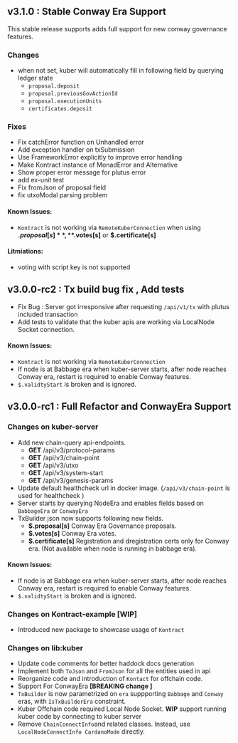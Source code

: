 ## v3.1.0 : Stable Conway Era Support
This stable release supports adds full support for new conway governance features.

### Changes
- when not set, kuber will automatically fill in following field by querying ledger state
  - `proposal.deposit`
  - `proposal.previousGovActionId`
  - `proposal.executionUnits`
  - `certificates.deposit`

### Fixes 
- Fix catchError function on Unhandled error
- Add exception handler on txSubmission
- Use FrameworkError explicitly to improve error handling
- Make Kontract instance of MonadError and Alternative
- Show proper error message for plutus error
- add ex-unit test
- Fix fromJson of proposal field
- fix utxoModal parsing problem

#### Known Issues:
- `Kontract` is not working via `RemoteKuberConnection` when using **$.proposal[s]**, **$.votes[s]** or **$.certificate[s]**

#### Litmiations:
 - voting with script key is not supported


## v3.0.0-rc2 : Tx build bug fix , Add tests
- Fix Bug : Server got irresponsive after requesting `/api/v1/tx` with plutus included transaction 
- Add tests to validate that the kuber apis are working via LocalNode Socket connection.

#### Known Issues:
- `Kontract` is not working via `RemoteKuberConnection`
- If node is at Babbage era when kuber-server starts, after node reaches Conway era, restart is required  to enable Conway features.
- `$.validtyStart` is broken and is ignored.

## v3.0.0-rc1 : Full Refactor and ConwayEra Support

### Changes on kuber-server
- Add new chain-query api-endpoints.
    * **GET** /api/v3/protocol-params
    * **GET** /api/v3/chain-point
    * **GET** /api/v3/utxo
    * **GET** /api/v3/system-start
    * **GET** /api/v3/genesis-params
- Update default healthcheck url in docker image. (`/api/v3/chain-point` is used for healthcheck )
- Server starts by querying NodeEra and enables fields based on `BabbageEra` or `ConwayEra`
- TxBuilder json now supports following new fields.
    * **$.proposal[s]** Conway Era Governance proposals.
    * **$.votes[s]** Conway Era votes.
    * **$.certificate[s]** Registration and dregistration certs only for Conway era. (Not available when node is running in babbage era).


#### Known Issues:
- If node is at Babbage era when kuber-server starts, after node reaches Conway era, restart is required  to enable Conway features.
- `$.validtyStart` is broken and is ignored.


### Changes on Kontract-example [WIP]
- Introduced new package to showcase usage of `Kontract`


### Changes on lib:kuber
- Update code comments for better haddock docs generation
- Implement both `ToJson` and `FromJson` for all the entities used in api
- Reorganize code and  introduction of  `Kontact` for offchain code.
- Support For ConwayEra **[BREAKING change ]**
- `TxBuilder`  is now parametrized on `era` suppporting `Babbage` and `Conway` eras, with `IsTxBuilderEra` constraint.
- Kuber Offchain code required Local Node Socket. **WIP** support running kuber code by connecting to kuber server
- Remove `ChainConnectInfo`and related classes.  Instead, use `LocalNodeConnectInfo CardanoMode` directly.

